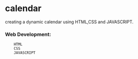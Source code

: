 # calendar
creating a dynamic calendar using HTML,CSS and JAVASCRIPT.

### Web Development:
        HTML
        CSS
        JAVASCRIPT


